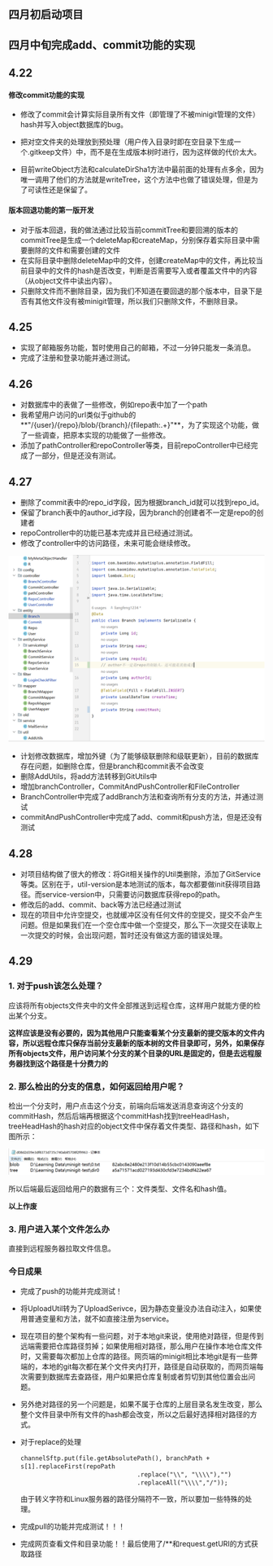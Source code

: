 ## 四月初启动项目



## 四月中旬完成add、commit功能的实现



## 4.22

#### 修改commit功能的实现

- 修改了commit会计算实际目录所有文件（即管理了不被minigit管理的文件）hash并写入object数据库的bug。

- 把对空文件夹的处理放到预处理（用户传入目录时即在空目录下生成一个.gitkeep文件）中，而不是在生成版本树时进行，因为这样做的代价太大。
- 目前writeObject方法和calculateDirSha1方法中最前面的处理有点多余，因为唯一调用了他们的方法就是writeTree，这个方法中也做了错误处理，但是为了可读性还是保留了。

#### 版本回退功能的第一版开发

- 对于版本回退，我的做法通过比较当前commitTree和要回溯的版本的commitTree是生成一个deleteMap和createMap，分别保存着实际目录中需要删除的文件和需要创建的文件
- 在实际目录中删除deleteMap中的文件，创建createMap中的文件，再比较当前目录中的文件的hash是否改变，判断是否需要写入或者覆盖文件中的内容（从object文件中读出内容）。
- 只删除文件而不删除目录，因为我们不知道在要回退的那个版本中，目录下是否有其他文件没有被minigit管理，所以我们只删除文件，不删除目录。

## 4.25

- 实现了邮箱服务功能，暂时使用自己的邮箱，不过一分钟只能发一条消息。
- 完成了注册和登录功能并通过测试。

## 4.26

- 对数据库中的表做了一些修改，例如repo表中加了一个path
- 我希望用户访问的url类似于github的**"/{user}/{repo}/blob/{branch}/{filepath:.+}"**，为了实现这个功能，做了一些调查，把原本实现的功能做了一些修改。
- 添加了pathController和repoController等类，目前repoController中已经完成了一部分，但是还没有测试。

## 4.27

- 删除了commit表中的repo_id字段，因为根据branch_id就可以找到repo_id。
- 保留了branch表中的author_id字段，因为branch的创建者不一定是repo的创建者
- repoController中的功能已基本完成并且已经通过测试。
- 修改了controller中的访问路径，未来可能会继续修改。

![image-20230427112817713](markdown-img/DevelpmentHistory.assets/image-20230427112817713.png)

- 计划修改数据库，增加外键（为了能够级联删除和级联更新），目前的数据库存在问题，如删除仓库，但是branch和commit表不会改变
- 删除AddUtils，将add方法转移到GitUtils中
- 增加branchController，CommitAndPushController和FileController
- BranchController中完成了addBranch方法和查询所有分支的方法，并通过测试
- commitAndPushController中完成了add、commit和push方法，但是还没有测试

## 4.28

- 对项目结构做了很大的修改：将Git相关操作的Util类删除，添加了GitService等类。区别在于，util-version是本地测试的版本，每次都要做init获得项目路径。而service-version中，只需要访问数据库获得repo的path。
- 修改后的add、commit、back等方法已经通过测试
- 现在的项目中允许空提交，也就缓冲区没有任何文件的空提交，提交不会产生问题。但是如果我们在一个空仓库中做一个空提交，那么下一次提交在读取上一次提交的时候，会出现问题，暂时还没有做这方面的错误处理。

## 4.29

### 1. 对于push该怎么处理？

应该将所有objects文件夹中的文件全部推送到远程仓库，这样用户就能方便的检出某个分支。

**这样应该是没有必要的，因为其他用户只能查看某个分支最新的提交版本的文件内容，所以远程仓库只保存当前分支最新的版本树的文件目录即可，另外，如果保存所有objects文件，用户访问某个分支的某个目录的URL是固定的，但是去远程服务器找到这个路径是十分费力的**

### 2. 那么检出的分支的信息，如何返回给用户呢？

检出一个分支时，用户点击这个分支，前端向后端发送消息查询这个分支的commitHash，然后后端再根据这个commitHash找到treeHeadHash，treeHeadHash的hash对应的object文件中保存着文件类型、路径和hash，如下图所示：

![image-20230429101736560](markdown-img/DevelpmentHistory.assets/image-20230429101736560.png)

所以后端最后返回给用户的数据有三个：文件类型、文件名和hash值。

**以上作废**

### 3. 用户进入某个文件怎么办

直接到远程服务器拉取文件信息。

### 今日成果

- 完成了push的功能并完成测试！

- 将UploadUtil转为了UploadSerivce，因为静态变量没办法自动注入，如果使用普通变量和方法，就不如直接注册为service。

- 现在项目的整个架构有一些问题，对于本地git来说，使用绝对路径，但是传到远端需要把仓库路径剪掉；如果使用相对路径，那么用户在操作本地仓库文件时，又需要每次都加上仓库的路径。网页端的minigit相比本地git是有一些弊端的，本地的git每次都在某个文件夹内打开，路径是自动获取的，而网页端每次需要到数据库去查路径，用户如果把仓库复制或者剪切到其他位置会出问题。

- 另外绝对路径的另一个问题是，如果不属于仓库的上层目录名发生改变，那么整个文件目录中所有文件的hash都会改变，所以之后最好选择相对路径的方式。

- 对于replace的处理

  ```
  channelSftp.put(file.getAbsolutePath(), branchPath + s[1].replaceFirst(repoPath
                                  .replace("\\", "\\\\"),"")
                                  .replaceAll("\\\\","/"));
  ```

  由于转义字符和Linux服务器的路径分隔符不一致，所以要加一些特殊的处理。

- 完成pull的功能并完成测试！！！

- 完成网页查看文件和目录功能！！最后使用了/**和request.getURI的方式获取路径